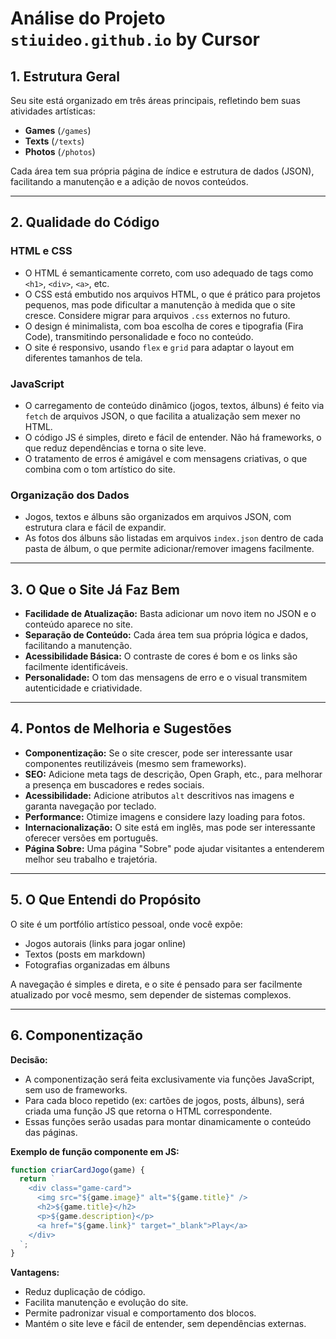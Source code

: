 # Análise do Projeto `stiuideo.github.io` by Cursor

## 1. Estrutura Geral

Seu site está organizado em três áreas principais, refletindo bem suas atividades artísticas:
- **Games** (`/games`)
- **Texts** (`/texts`)
- **Photos** (`/photos`)

Cada área tem sua própria página de índice e estrutura de dados (JSON), facilitando a manutenção e a adição de novos conteúdos.

---

## 2. Qualidade do Código

### HTML e CSS

- O HTML é semanticamente correto, com uso adequado de tags como `<h1>`, `<div>`, `<a>`, etc.
- O CSS está embutido nos arquivos HTML, o que é prático para projetos pequenos, mas pode dificultar a manutenção à medida que o site cresce. Considere migrar para arquivos `.css` externos no futuro.
- O design é minimalista, com boa escolha de cores e tipografia (Fira Code), transmitindo personalidade e foco no conteúdo.
- O site é responsivo, usando `flex` e `grid` para adaptar o layout em diferentes tamanhos de tela.

### JavaScript

- O carregamento de conteúdo dinâmico (jogos, textos, álbuns) é feito via `fetch` de arquivos JSON, o que facilita a atualização sem mexer no HTML.
- O código JS é simples, direto e fácil de entender. Não há frameworks, o que reduz dependências e torna o site leve.
- O tratamento de erros é amigável e com mensagens criativas, o que combina com o tom artístico do site.

### Organização dos Dados

- Jogos, textos e álbuns são organizados em arquivos JSON, com estrutura clara e fácil de expandir.
- As fotos dos álbuns são listadas em arquivos `index.json` dentro de cada pasta de álbum, o que permite adicionar/remover imagens facilmente.

---

## 3. O Que o Site Já Faz Bem

- **Facilidade de Atualização:** Basta adicionar um novo item no JSON e o conteúdo aparece no site.
- **Separação de Conteúdo:** Cada área tem sua própria lógica e dados, facilitando a manutenção.
- **Acessibilidade Básica:** O contraste de cores é bom e os links são facilmente identificáveis.
- **Personalidade:** O tom das mensagens de erro e o visual transmitem autenticidade e criatividade.

---

## 4. Pontos de Melhoria e Sugestões

- **Componentização:** Se o site crescer, pode ser interessante usar componentes reutilizáveis (mesmo sem frameworks).
- **SEO:** Adicione meta tags de descrição, Open Graph, etc., para melhorar a presença em buscadores e redes sociais.
- **Acessibilidade:** Adicione atributos `alt` descritivos nas imagens e garanta navegação por teclado.
- **Performance:** Otimize imagens e considere lazy loading para fotos.
- **Internacionalização:** O site está em inglês, mas pode ser interessante oferecer versões em português.
- **Página Sobre:** Uma página "Sobre" pode ajudar visitantes a entenderem melhor seu trabalho e trajetória.

---

## 5. O Que Entendi do Propósito

O site é um portfólio artístico pessoal, onde você expõe:
- Jogos autorais (links para jogar online)
- Textos (posts em markdown)
- Fotografias organizadas em álbuns

A navegação é simples e direta, e o site é pensado para ser facilmente atualizado por você mesmo, sem depender de sistemas complexos.

---

## 6. Componentização

**Decisão:**

- A componentização será feita exclusivamente via funções JavaScript, sem uso de frameworks.
- Para cada bloco repetido (ex: cartões de jogos, posts, álbuns), será criada uma função JS que retorna o HTML correspondente.
- Essas funções serão usadas para montar dinamicamente o conteúdo das páginas.

**Exemplo de função componente em JS:**
```js
function criarCardJogo(game) {
  return `
    <div class="game-card">
      <img src="${game.image}" alt="${game.title}" />
      <h2>${game.title}</h2>
      <p>${game.description}</p>
      <a href="${game.link}" target="_blank">Play</a>
    </div>
  `;
}
```

**Vantagens:**
- Reduz duplicação de código.
- Facilita manutenção e evolução do site.
- Permite padronizar visual e comportamento dos blocos.
- Mantém o site leve e fácil de entender, sem dependências externas.